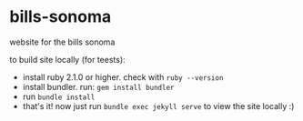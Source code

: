 # bills-sonoma
website for the bills sonoma

to build site locally (for teests):
- install ruby 2.1.0 or higher. check with `ruby --version`
- install bundler. run: `gem install bundler`
- run `bundle install`
- that's it! now just run `bundle exec jekyll serve` to view the site locally :) 
